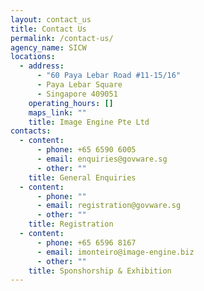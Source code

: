 ```yaml
---
layout: contact_us
title: Contact Us
permalink: /contact-us/
agency_name: SICW
locations:
  - address:
      - "60 Paya Lebar Road #11-15/16"
      - Paya Lebar Square
      - Singapore 409051
    operating_hours: []
    maps_link: ""
    title: Image Engine Pte Ltd
contacts:
  - content:
      - phone: +65 6590 6005
      - email: enquiries@govware.sg
      - other: ""
    title: General Enquiries
  - content:
      - phone: ""
      - email: registration@govware.sg
      - other: ""
    title: Registration
  - content:
      - phone: +65 6596 8167
      - email: imonteiro@image-engine.biz
      - other: ""
    title: Sponshorship & Exhibition
---
```

